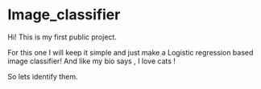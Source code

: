# Image_classifier

Hi! This is my first public project.

For this one I will keep it simple and just make a Logistic regression based image classifier! And like my bio says , I love cats ! 

So lets identify them.

